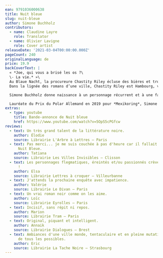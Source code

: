 ```yaml
---
ean: 9791036000638
title: Nuit bleue
slug: nuit-bleue
author: Simone Buchholz
contributors:
  - name: Claudine Layre
    role: Translator
  - name: Olivier Lavigne
    role: Cover artist
releaseDate: '2021-03-04T00:00:00.000Z'
pageCount: 240
originalLanguage: de
price: 19.9
backCoverText: |
  « *Joe, qui vous a brisé les os ?\
  \- La vie.* »\
  Au Blaue Nacht, la procureure Chastity Riley écluse des bières et trouve le réconfort auprès de sa bande d’amis. Mise sur la touche après avoir fait condamner son supérieur, elle est désormais chargée de la protection des victimes. À l’hôpital l’attend un homme roué de coups, un Autrichien qui refuse de parler. C’est sans compter sur la force de persuasion de Chastity... prête à mettre les pieds dans le plat de la bonne société hambourgeoise.
  Dans la lignée des romans d’une ville, Chastity Riley est Hambourg, ville-port et ville monde, ville punk-rock.

  Simone Buchholz donne naissance à un personnage récurrent et à une famille, de ceux dont la vie nous est chère et que l’on prendrait bien pour amis. Concise et poétique, tour à tour drôle et piquante, son écriture emporte le lecteur.

  Lauréate du Prix du Polar Allemand en 2019 pour *Mexikoring*, Simone Buchholz est traduite en Angleterre et en Italie. Elle vit à Sankt Pauli, le célèbre quartier de Hambourg.
extras:
  - type: youtube
    title: Bande-annonce de Nuit bleue
    href: https://www.youtube.com/watch?v=5OpS5cPGfcw
reviews:
  - text: Un très grand talent de la littérature noire.
    author: Élodie
    source: Librairie L'Arbre à Lettres – Paris
  - text: Pas merci... je me suis couchée à pas d'heure car il fallait que je finisse
      Nuit Bleue.
    author: Tatiana
    source: Librairie Les Villes Invisibles – Clisson
  - text: Les personnages flegmatiques, éreintés et/ou passionnés crèvent l'écran
      !
    author: Elsa
    source: Librairie Lettres à croquer – Villeurbanne
  - text: J'attends la prochaine enquête avec impatience.
    author: Valérie
    source: Librairie Le Divan – Paris
  - text: Un vrai roman noir comme on les aime.
    author: Loïc
    source: Librairie Eyrolles – Paris
  - text: Incisif, sans répit ni repos.
    author: Marion
    source: Librairie Tram – Paris
  - text: Original, piquant et intelligent.
    author: Annaik
    source: Librairie Dialogues – Brest
  - text: Ambiances d'une ville monde, tentaculaire et en pleine mutation, à la croisée
      de tous les possibles.
    author: Eric
    source: Librairie La Tache Noire – Strasbourg
---
```

